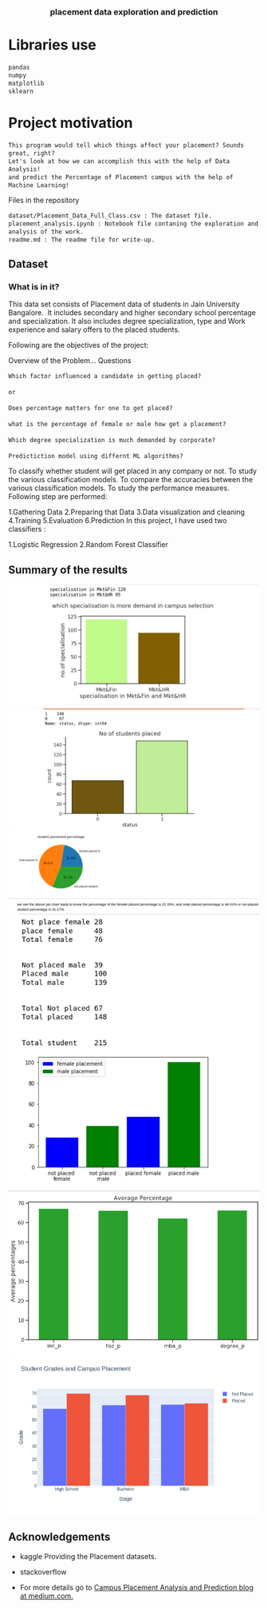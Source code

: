 <h3 align="center">placement data exploration and prediction </h3>

 # Libraries use

    pandas
    numpy
    matplotlib
    sklearn
# Project motivation
    This program would tell which things affect your placement? Sounds great, right?
    Let's look at how we can accomplish this with the help of Data Analysis! 
    and predict the Percentage of Placement campus with the help of Machine Learning!

Files in the repository

    dataset/Placement_Data_Full_Class.csv : The dataset file.
    placement_analysis.ipynb : Notebook file contaning the exploration and analysis of the work.
    readme.md : The readme file for write-up.
    

##  Dataset
### What is in it?
This data set consists of Placement data of students in Jain University Bangalore.
 It includes secondary and higher secondary school percentage and specialization. It also includes degree specialization, type and Work experience and salary offers to the placed students.

Following are the objectives of the project:
 
 Overview of the Problem…
Questions

    Which factor influenced a candidate in getting placed?

    or

    Does percentage matters for one to get placed?

    what is the percentage of female or male how get a placement?

    Which degree specialization is much demanded by corporate?

    Predictiction model using differnt ML algorithms?

To classify whether student will get placed in any company or not. To study the various classification models. To compare the accuracies between the various classification models. To study the performance measures.
Following step are performed:

1.Gathering Data 2.Preparing that Data 3.Data visualization and cleaning 4.Training 5.Evaluation 6.Prediction
In this project, I have used two classifiers :

1.Logistic Regression 2.Random Forest Classifier
    
    
## Summary of the results

![result](fig.png)
![result](fig1.png)
![result](fig3.png)
![result](fig4.png)
![result](index.png)
![result](students-grades.png)
## Acknowledgements
- kaggle 
      Providing the Placement datasets. 
- stackoverflow

- For more details go to [Campus Placement Analysis and Prediction blog at medium.com.](https://medium.com/@shahilansari/campus-placement-analysis-and-prediction-cc765f9b9391)



